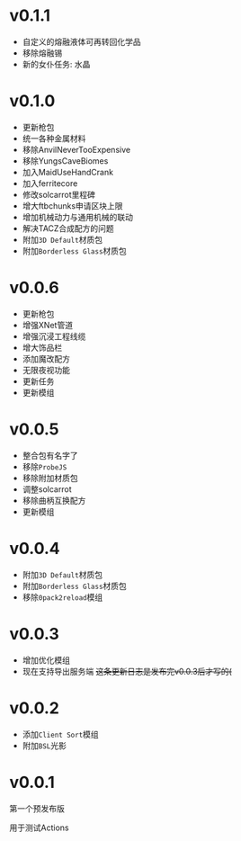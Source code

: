 # v0.1.1

- 自定义的熔融液体可再转回化学品
- 移除熔融锡
- 新的女仆任务: 水晶

# v0.1.0

- 更新枪包
- 统一各种金属材料
- 移除AnvilNeverTooExpensive
- 移除YungsCaveBiomes
- 加入MaidUseHandCrank
- 加入ferritecore
- 修改solcarrot里程碑
- 增大ftbchunks申请区块上限
- 增加机械动力与通用机械的联动
- 解决TACZ合成配方的问题
- 附加`3D Default`材质包
- 附加`Borderless Glass`材质包

# v0.0.6

- 更新枪包
- 增强XNet管道
- 增强沉浸工程线缆
- 增大饰品栏
- 添加魔改配方
- 无限夜视功能
- 更新任务
- 更新模组

# v0.0.5

- 整合包有名字了
- 移除`ProbeJS`
- 移除附加材质包
- 调整solcarrot
- 移除曲柄互换配方
- 更新模组

# v0.0.4

- 附加`3D Default`材质包
- 附加`Borderless Glass`材质包
- 移除`0pack2reload`模组

# v0.0.3

- 增加优化模组
- 现在支持导出服务端
~~这条更新日志是发布完v0.0.3后才写的(~~

# v0.0.2

- 添加`Client Sort`模组
- 附加`BSL`光影

# v0.0.1

第一个预发布版

用于测试Actions
